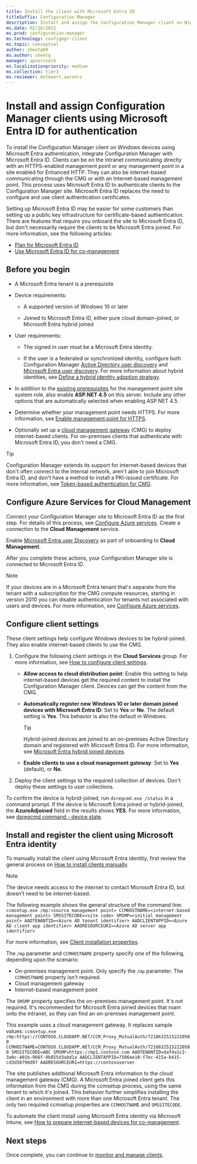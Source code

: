 ```yaml
---
title: Install the client with Microsoft Entra ID
titleSuffix: Configuration Manager
description: Install and assign the Configuration Manager client on Windows devices using Microsoft Entra ID for authentication
ms.date: 02/16/2022
ms.prod: configuration-manager
ms.technology: configmgr-client
ms.topic: conceptual
author: sheetg09
ms.author: sheetg
manager: apoorvseth
ms.localizationpriority: medium
ms.collection: tier3
ms.reviewer: mstewart,aaroncz 
---
```


# Install and assign Configuration Manager clients using Microsoft Entra ID for authentication

To install the Configuration Manager client on Windows devices using Microsoft Entra authentication, integrate Configuration Manager with Microsoft Entra ID. Clients can be on the intranet communicating directly with an HTTPS-enabled management point or any management point in a site enabled for Enhanced HTTP. They can also be internet-based communicating through the CMG or with an Internet-based management point. This process uses Microsoft Entra ID to authenticate clients to the Configuration Manager site. Microsoft Entra ID replaces the need to configure and use client authentication certificates.

Setting up Microsoft Entra ID may be easier for some customers than setting up a public key infrastructure for certificate-based authentication. There are features that require you onboard the site to Microsoft Entra ID, but don't necessarily require the clients to be Microsoft Entra joined.<!-- SCCMDocs issue 1259 --> For more information, see the following articles:

- [Plan for Microsoft Entra ID](../../plan-design/security/plan-for-security.md#azure-active-directory)
- [Use Microsoft Entra ID for co-management](../../../comanage/quickstart-hybrid-aad.md)

## Before you begin

- A Microsoft Entra tenant is a prerequisite  

- Device requirements:  

  - A supported version of Windows 10 or later

  - Joined to Microsoft Entra ID, either pure cloud domain-joined, or Microsoft Entra hybrid joined  

- User requirements:  

  - The signed in user must be a Microsoft Entra identity.

  - If the user is a federated or synchronized identity, configure both Configuration Manager [Active Directory user discovery](../../servers/deploy/configure/about-discovery-methods.md#bkmk_aboutUser) and [Microsoft Entra user discovery](../../servers/deploy/configure/about-discovery-methods.md#azureaddisc). For more information about hybrid identities, see [Define a hybrid identity adoption strategy](/azure/active-directory/hybrid/plan-hybrid-identity-design-considerations-identity-adoption-strategy).<!--497750-->

- In addition to the [existing prerequisites](../../plan-design/configs/site-and-site-system-prerequisites.md#management-point) for the management point site system role, also enable **ASP.NET 4.5** on this server. Include any other options that are automatically selected when enabling ASP.NET 4.5.  

- Determine whether your management point needs HTTPS. For more information, see [Enable management point for HTTPS](../manage/cmg/configure-authentication.md#enable-management-point-for-https).

- Optionally set up a [cloud management gateway](../manage/cmg/overview.md) (CMG) to deploy internet-based clients. For on-premises clients that authenticate with Microsoft Entra ID, you don't need a CMG.  

> [!TIP]
> Configuration Manager extends its support for internet-based devices that don't often connect to the internal network, aren't able to join Microsoft Entra ID, and don't have a method to install a PKI-issued certificate. For more information, see [Token-based authentication for CMG](deploy-clients-cmg-token.md).<!--5686290-->

## Configure Azure Services for Cloud Management

Connect your Configuration Manager site to Microsoft Entra ID as the first step. For details of this process, see [Configure Azure services](../../servers/deploy/configure/azure-services-wizard.md). Create a connection to the **Cloud Management** service.

Enable [Microsoft Entra user Discovery](../../servers/deploy/configure/configure-discovery-methods.md#azureaadisc) as part of onboarding to **Cloud Management**.

After you complete these actions, your Configuration Manager site is connected to Microsoft Entra ID.

> [!NOTE]
> If your devices are in a Microsoft Entra tenant that's separate from the tenant with a subscription for the CMG compute resources, starting in version 2010 you can disable authentication for tenants not associated with users and devices. For more information, see [Configure Azure services](../../servers/deploy/configure/azure-services-wizard.md#disable-authentication).<!--8537319-->

## Configure client settings

These client settings help configure Windows devices to be hybrid-joined. They also enable internet-based clients to use the CMG.

1. Configure the following client settings in the **Cloud Services** group. For more information, see [How to configure client settings](configure-client-settings.md).

    - **Allow access to cloud distribution point**: Enable this setting to help internet-based devices get the required content to install the Configuration Manager client. Devices can get the content from the CMG.<!--495533-->  

    - **Automatically register new Windows 10 or later domain joined devices with Microsoft Entra ID**: Set to **Yes** or **No**. The default setting is **Yes**. This behavior is also the default in Windows.

        > [!TIP]
        > Hybrid-joined devices are joined to an on-premises Active Directory domain and registered with Microsoft Entra ID. For more information, see [Microsoft Entra hybrid joined devices](/azure/active-directory/devices/concept-azure-ad-join-hybrid).<!-- MEMDocs#325 -->

    - **Enable clients to use a cloud management gateway**: Set to **Yes** (default), or **No**.  

2. Deploy the client settings to the required collection of devices. Don't deploy these settings to user collections.

To confirm the device is hybrid-joined, run `dsregcmd.exe /status` in a command prompt. If the device is Microsoft Entra joined or hybrid-joined, the **AzureAdjoined** field in the results shows **YES**. For more information, see [dsregcmd command - device state](/azure/active-directory/devices/troubleshoot-device-dsregcmd).

<a name='install-and-register-the-client-using-azure-ad-identity'></a>

## Install and register the client using Microsoft Entra identity

To manually install the client using Microsoft Entra identity, first review the general process on [How to install clients manually](deploy-clients-to-windows-computers.md#BKMK_Manual).

> [!Note]  
> The device needs access to the internet to contact Microsoft Entra ID, but doesn't need to be internet-based.

The following example shows the general structure of the command line:
`ccmsetup.exe /mp:<source management point> CCMHOSTNAME=<internet-based management point> SMSSITECODE=<site code> SMSMP=<initial management point> AADTENANTID=<Azure AD tenant identifier> AADCLIENTAPPID=<Azure AD client app identifier> AADRESOURCEURI=<Azure AD server app identifier>`

For more information, see [Client installation properties](about-client-installation-properties.md).

The `/mp` parameter and `CCMHOSTNAME` property specify one of the following, depending upon the scenario:

- On-premises management point. Only specify the `/mp` parameter. The `CCMHOSTNAME` property isn't required.
- Cloud management gateway
- Internet-based management point

The `SMSMP` property specifies the on-premises management point. It's not required. It's recommended for Microsoft Entra joined devices that roam onto the intranet, so they can find an on-premises management point.

This example uses a cloud management gateway. It replaces sample values:
`ccmsetup.exe /mp:https://CONTOSO.CLOUDAPP.NET/CCM_Proxy_MutualAuth/72186325152220500 CCMHOSTNAME=CONTOSO.CLOUDAPP.NET/CCM_Proxy_MutualAuth/72186325152220500 SMSSITECODE=ABC SMSMP=https://mp1.contoso.com AADTENANTID=daf4a1c2-3a0c-401b-966f-0b855d3abd1a AADCLIENTAPPID=7506ee10-f7ec-415a-b415-cd3d58790d97 AADRESOURCEURI=https://contososerver`

The site publishes additional Microsoft Entra information to the cloud management gateway (CMG). A Microsoft Entra joined client gets this information from the CMG during the ccmsetup process, using the same tenant to which it's joined. This behavior further simplifies installing the client in an environment with more than one Microsoft Entra tenant. The only two required ccmsetup properties are `CCMHOSTNAME` and `SMSSITECODE`.<!--3607731-->

To automate the client install using Microsoft Entra identity via Microsoft Intune, see [How to prepare internet-based devices for co-management](../../../comanage/how-to-prepare-Win10.md#install-the-configuration-manager-client).

## Next steps

Once complete, you can continue to [monitor and manage clients](../manage/monitor-clients.md).
